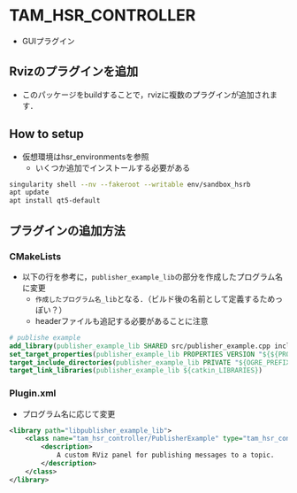 # TAM_HSR_CONTROLLER

- GUIプラグイン

## Rvizのプラグインを追加

- このパッケージをbuildすることで，rvizに複数のプラグインが追加されます．

## How to setup

- 仮想環境はhsr_environmentsを参照
  - いくつか追加でインストールする必要がある

```bash
singularity shell --nv --fakeroot --writable env/sandbox_hsrb
apt update
apt install qt5-default
```

## プラグインの追加方法

### CMakeLists

- 以下の行を参考に，`publisher_example_lib`の部分を作成したプログラム名に変更
  - `作成したプログラム名_lib`となる．（ビルド後の名前として定義するためっぽい？）
  - headerファイルも追記する必要があることに注意

```cmake
# publishe example
add_library(publisher_example_lib SHARED src/publisher_example.cpp include/tam_hsr_controller/publisher_example.h)
set_target_properties(publisher_example_lib PROPERTIES VERSION "${${PROJECT_NAME}_VERSION}")
target_include_directories(publisher_example_lib PRIVATE "${OGRE_PREFIX_DIR}/include")
target_link_libraries(publisher_example_lib ${catkin_LIBRARIES})
```

### Plugin.xml

- プログラム名に応じて変更

```xml
<library path="libpublisher_example_lib">
    <class name="tam_hsr_controller/PublisherExample" type="tam_hsr_controller::PublisherExample" base_class_type="rviz::Panel">
        <description>
            A custom RViz panel for publishing messages to a topic.
        </description>
    </class>
</library>
```

